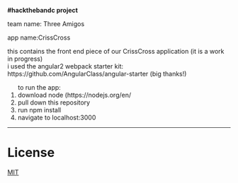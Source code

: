 <p><b>#hackthebandc project</b></p>
<p>team name: Three Amigos</p>
<p>app name:CrissCross</p>

<div>this contains the front end piece of our CrissCross application (it is a work in progress)</div>

<div>i used the angular2 webpack starter kit: https://github.com/AngularClass/angular-starter (big thanks!)</div>

<ol>to run the app:
<li>download node (https://nodejs.org/en/</li>
<li>pull down this repository</li>
<li>run npm install </li>
<li>navigate to localhost:3000</li>
</ol>

___


# License
 [MIT](/LICENSE)
